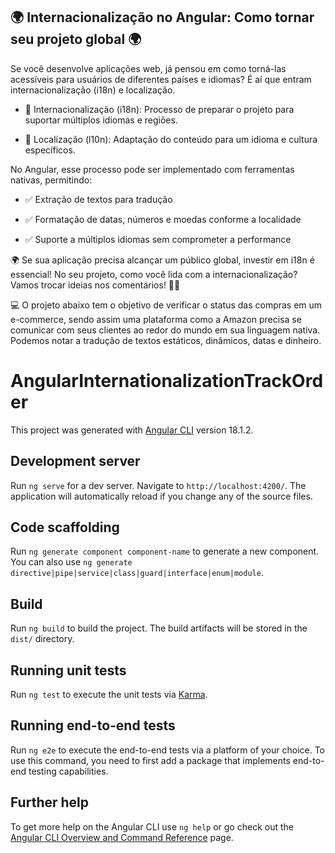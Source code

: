 ## 🌍 Internacionalização no Angular: Como tornar seu projeto global 🌍

Se você desenvolve aplicações web, já pensou em como torná-las acessíveis para usuários de diferentes países e idiomas? É aí que entram internacionalização (i18n) e localização.

- 🔹 Internacionalização (i18n): Processo de preparar o projeto para suportar múltiplos idiomas e regiões.

- 🔹 Localização (l10n): Adaptação do conteúdo para um idioma e cultura específicos.

No Angular, esse processo pode ser implementado com ferramentas nativas, permitindo:

- ✅ Extração de textos para tradução

- ✅ Formatação de datas, números e moedas conforme a localidade

- ✅ Suporte a múltiplos idiomas sem comprometer a performance

🌍 Se sua aplicação precisa alcançar um público global, investir em i18n é essencial! No seu projeto, como você lida com a internacionalização? Vamos trocar ideias nos comentários! 💬🚀

💻 O projeto abaixo tem o objetivo de verificar o status das compras em um e-commerce, sendo assim uma plataforma como a Amazon precisa se comunicar com seus clientes ao redor do mundo em sua linguagem nativa. Podemos notar a tradução de textos estáticos, dinâmicos, datas e dinheiro.

# AngularInternationalizationTrackOrder

This project was generated with [Angular CLI](https://github.com/angular/angular-cli) version 18.1.2.

## Development server

Run `ng serve` for a dev server. Navigate to `http://localhost:4200/`. The application will automatically reload if you change any of the source files.

## Code scaffolding

Run `ng generate component component-name` to generate a new component. You can also use `ng generate directive|pipe|service|class|guard|interface|enum|module`.

## Build

Run `ng build` to build the project. The build artifacts will be stored in the `dist/` directory.

## Running unit tests

Run `ng test` to execute the unit tests via [Karma](https://karma-runner.github.io).

## Running end-to-end tests

Run `ng e2e` to execute the end-to-end tests via a platform of your choice. To use this command, you need to first add a package that implements end-to-end testing capabilities.

## Further help

To get more help on the Angular CLI use `ng help` or go check out the [Angular CLI Overview and Command Reference](https://angular.dev/tools/cli) page.
